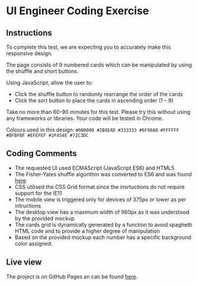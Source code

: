 # UI Engineer Coding Exercise

## Instructions

To complete this test, we are expecting
you to accurately make this responsive
design.

The page consists of 9 numbered cards
which can be manipulated by using the
shuffle and short buttons.

Using JavaScript, allow the user to:

- Click the shuffle button to randomly
rearrange the order of the cards
- Click the sort button to place the
cards in ascending order (1 – 9)

Take no more than 60-90 minutes for
this test. Please try this without using any
frameworks or libraries. Your code will be
tested in Chrome.

Colours used in this design:
`#000000 #2B8EAD #333333 #6F98A8 #FFFFFF #BFBFBF #EFEFEF #2F454E #72C3DC`

## Coding Comments

- The requested UI used ECMAScript (JavaScript ES6) and HTML5
- The Fisher-Yates shuffle algorithm was converted to ES6 and was found [here](http://sedition.com/perl/javascript-fy.html)
- CSS utilised the CSS Grid format since the insrtuctions do not require support for the IE11
- The mobile view is triggered only for devices of 375px or lower as per intructions
- The desktop view has a maximum width of 960px as it was understood by the provided mockup
- The cards grid is dynamically generated by a function to avoid spaghetti HTML code and to provide a higher degree of manipulation
- Based on the provided mockup each number has a specific background color assigned. 

## Live view

The project is on GitHub Pages an can be found [here](https://sgouver.github.io/ui-engineer-coding-exercise/).